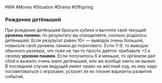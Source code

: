 #WA #Moves #Situation #Drama #Offspring 

### Рождение детёнышей  
При  рождении детёнышей бросьте кубики  и  вычтите свой текущий **уровень паники:**  по результату вы определяете, сколько родилось  детёнышей. Если результат равен 10+ — выводок очень большой, повысьте свой уровень  паники до порогового. Если 7–9, то выводок  обычного размера, что тоже не так‑то просто  даётся: прибавьте +2 к своему **уровню паники.**  Если получилось 6 и меньше, то организм дал  сбой и выжило очень мало детёнышей, или же  вообще никто не выжил. В последнем случае  ведущий имеет право на жёсткий ход, но ему  надо посоветоваться с игроками, устроят ли  их плохие варианты развития событий.